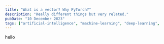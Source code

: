 ```yaml
---
title: "What is a vector? Why PyTorch?"
description: "Really different things but very related."
pubDate: "10 December 2023"
tags: ["artificial-intelligence", "machine-learning", "deep-learning", "draft"]
---
```


hello
